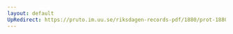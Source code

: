 ```yaml
---
layout: default
UpRedirect: https://pruto.im.uu.se/riksdagen-records-pdf/1880/prot-1880--ak--026/prot-1880--ak--026_021.pdf
---
```

